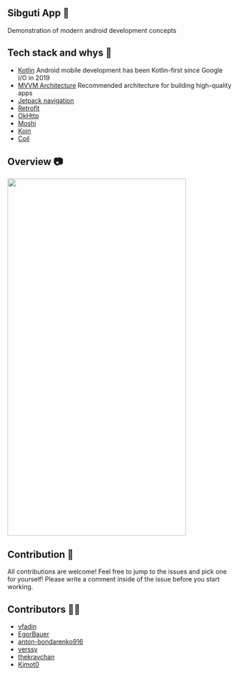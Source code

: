 ## Sibguti App 📰
Demonstration of modern android development concepts

## Tech stack and whys 🧱
* [Kotlin](https://kotlinlang.org/) Android mobile development has been Kotlin-first since Google I/O in 2019
* [MVVM Architecture](https://developer.android.com/jetpack/guide) Recommended architecture for building high-quality apps
* [Jetpack navigation](https://developer.android.com/jetpack)
* [Retrofit](https://square.github.io/retrofit/)
* [OkHttp](https://square.github.io/okhttp/)
* [Moshi](https://github.com/square/moshi)
* [Koin](https://insert-koin.io/)
* [Coil](https://coil-kt.github.io/coil/)

## Overview 📷
<img src="https://github.com/vfadin/temp/blob/main/sibsutisApp.gif" width="400" height="800" />

## Contribution 🙌
All contributions are welcome! Feel free to jump to the issues and pick one for yourself! Please write a comment inside of the issue before you start working.

## Contributors 👏🏻
* [vfadin](https://github.com/vfadin)
* [EgorBauer](https://github.com/EgorBauer)
* [anton-bondarenko916](https://github.com/anton-bondarenko916)
* [verssy](https://github.com/verssy)
* [thekravchan](https://github.com/thekravchan)
* [Kimot0](https://github.com/Kimot0)
